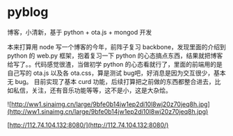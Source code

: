 # pyblog
博客，小清新，基于 python + ota.js + mongod 开发

本来打算用 node 写一个博客的今年，前阵子复习 backbone，发现里面的介绍到 python 的 web.py 框架，抱着复习一下 python 的心态搞点东西，结果就把博客给写了。。代码感觉很渣，当做初学 python 的心态看就行了，里面的前端用的是自己写的 ota.js 以及各 ota.css，算是测试 bug吧，好消息是因为交互很少，基本无 bug。
目前实现了基本 curd 功能，后续打算把之前做的东西都整合进去，比如私信，关注，还有音乐功能等等，这不是小，这是大杂烩。

![http://ww1.sinaimg.cn/large/9bfe0b14jw1ep2di10l8wj20z70jeq8h.jpg](http://ww1.sinaimg.cn/large/9bfe0b14jw1ep2di10l8wj20z70jeq8h.jpg)

[http://112.74.104.132:8080/](http://112.74.104.132:8080/)
